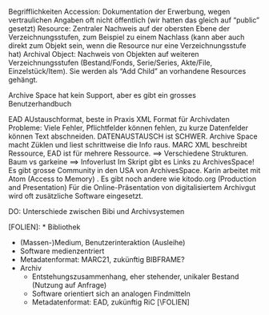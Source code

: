 Begrifflichkeiten
    Accession: Dokumentation der Erwerbung, wegen vertraulichen Angaben oft nicht öffentlich (wir hatten das gleich auf “public” gesetzt)
    Resource: Zentraler Nachweis auf der obersten Ebene der Verzeichnungsstufen, zum Beispiel zu einem Nachlass (kann aber auch direkt zum Objekt sein, wenn die Resource nur eine Verzeichnungsstufe hat)
    Archival Object: Nachweis von Objekten auf weiteren Verzeichnungsstufen (Bestand/Fonds, Serie/Series, Akte/File, Einzelstück/Item). Sie werden als “Add Child” an vorhandene Resources gehängt.

Archive Space hat kein Support, aber es gibt ein grosses Benutzerhandbuch

EAD AUstauschformat, beste in Praxis XML Format für Archivdaten
    Probleme: Viele Fehler, Pflichtfelder können fehlen, zu kurze Datenfelder können Text abschneiden. DATENAUSTAUSCH ist SCHWER.
    Archive Space macht Züklen und liest schrittweise die Info raus.
MARC XML beschreibt Ressource, EAD ist für mehrere Ressource. ==> Verschiedene Strukturen. Baum vs garkeine ==> Infoverlust
Im Skript gibt es Links zu ArchivesSpace!
Es gibt grosse Community in den USA von ArchivesSpace. Karin arbeitet mit Atom (Access to Memory) . Es gibt noch andere wie kitodo.org (Production and Presentation) Für die Online-Präsentation von digitalisiertem Archivgut wird oft zusätzliche Software eingesetzt.

DO: Unterschiede zwischen Bibi und Archivsystemen 

[FOLIEN]: * Bibliothek
  * (Massen-)Medium, Benutzerinteraktion (Ausleihe)
  * Software medienzentriert
  * Metadatenformat: MARC21, zukünftig BIBFRAME?
* Archiv
  * Entstehungszusammenhang, eher stehender, unikaler Bestand (Nutzung auf Anfrage)
  * Software orientiert sich an analogen Findmitteln
  * Metadatenformat: EAD, zukünftig RiC
[\FOLIEN]


